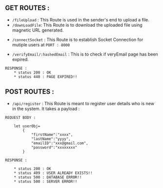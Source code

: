 ## GET ROUTES :

- `/fileUpload` : This Route is used in the sender's end to upload a file.
- `/downLoadFile`: This Route is to download the uploaded file using magnetic URL generated.

* `/connectSocket` : This Route is to establish Socket Connection for mutiple users at `PORT : 8000`

* `/verifyEmail/:hashedEmail` : This is to check if veryEmail page has been expired.

```
RESPONSE :
    * status 200 : OK
    * status 440 : PAGE EXPIRED!!

```

## POST ROUTES :

- `/api/register` : This Route is meant to register user details who is new in the system. It takes a payload :

```
REQUEST BODY :

    let userObj=
        {
            "firstName":"xxxx",
            "lastName":"yyyy",
            "emailID":"xxx@gmail.com",
            "password":"xxxxxxxx"
        }

RESPONSE :

    * status 200 : OK
    * status 409 : USER ALREADY EXISTS!!
    * status 500 : DATABASE ERROR!!
    * status 500 : SERVER ERROR!!


```
